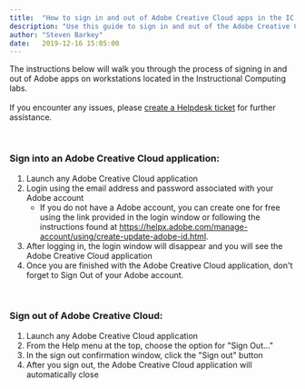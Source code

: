 ```yaml
---
title:  "How to sign in and out of Adobe Creative Cloud apps in the IC Labs"
description: "Use this guide to sign in and out of the Adobe Creative Cloud apps in the Instructional Computing Labs."
author: "Steven Barkey"
date:   2019-12-16 15:05:00
---
```

<p>The instructions below will walk you through the process of signing in and out of Adobe apps on workstations located in the Instructional Computing labs.<br /><br />If you encounter any issues, please <a class="external-link" href="https://caeshelp.ucdavis.edu" target="_blank">create a Helpdesk ticket</a> for further assistance.</p>
<br />
<h3>Sign into an Adobe Creative Cloud application:</h3>
<ol style="PADDING-LEFT: 30px">
  <li>Launch any Adobe Creative Cloud application</li>
  <li>Login using the email address and password associated with your Adobe account
    <ul>
      <li>If you do not have a Adobe account, you can create one for free using the link provided in the login window or following the instructions found at <a class="external-link" href="https://helpx.adobe.com/manage-account/using/create-update-adobe-id.html" target="_blank">https://helpx.adobe.com/manage-account/using/create-update-adobe-id.html</a>.</li>
    </ul>
  </li>
  <li>After logging in, the login window will disappear and you will see the Adobe Creative Cloud application</li>
  <li>Once you are finished with the Adobe Creative Cloud application, don't forget to Sign Out of your Adobe account.</li>
</ol>
<br />
<h3>Sign out of Adobe Creative Cloud:</h3>
<ol style="PADDING-LEFT: 30px">
  <li>Launch any Adobe Creative Cloud application</li>
  <li>From the Help menu at the top, choose the option for "Sign Out..."</li>
  <li>In the sign out confirmation window, click the "Sign out" button</li>
  <li>After you sign out, the Adobe Creative Cloud application will automatically close</li>
</ol>
